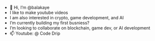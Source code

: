 - 👋 Hi, I’m @balakaye
- I like to make youtube videos
- I am also interested in crypto, game development, and AI
- I’m currently building my first busniess?
- I’m looking to collaborate on blockchain, game dev, or AI development
- 📫 Youtube: @ Code Drip

<!---
balakaye/balakaye is a ✨ special ✨ repository because its `README.md` (this file) appears on your GitHub profile.
You can click the Preview link to take a look at your changes.
--->
